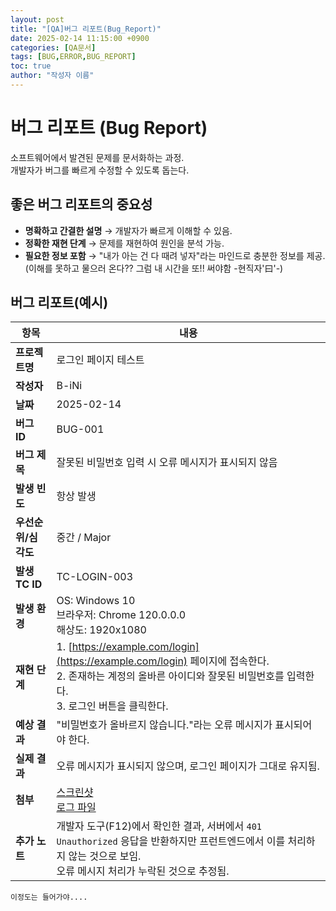 ```yaml
---
layout: post
title: "[QA]버그 리포트(Bug_Report)"
date: 2025-02-14 11:15:00 +0900
categories: [QA문서]
tags: [BUG,ERROR,BUG_REPORT]
toc: true
author: "작성자 이름"
---
```



# 버그 리포트 (Bug Report)

소프트웨어에서 발견된 문제를 문서화하는 과정.  
개발자가 버그를 빠르게 수정할 수 있도록 돕는다.

## 좋은 버그 리포트의 중요성

- **명확하고 간결한 설명** → 개발자가 빠르게 이해할 수 있음.  
- **정확한 재현 단계** → 문제를 재현하여 원인을 분석 가능.  
- **필요한 정보 포함** → "내가 아는 건 다 때려 넣자"라는 마인드로 충분한 정보를 제공.(이해를 못하고 물으러 온다?? 그럼 내 시간을 또!! 써야함 -현직자'曰'-)  

  

## 버그 리포트(예시)

| 항목 | 내용 |
|------|------|
| **프로젝트명** | 로그인 페이지 테스트 |
| **작성자** | B-iNi |
| **날짜** | 2025-02-14 |
| **버그 ID** | BUG-001 |
| **버그 제목** | 잘못된 비밀번호 입력 시 오류 메시지가 표시되지 않음 |
| **발생 빈도** | 항상 발생 |
| **우선순위/심각도** | 중간 / Major |
| **발생 TC ID** | TC-LOGIN-003 |
| **발생 환경** | OS: Windows 10  <br> 브라우저: Chrome 120.0.0.0  <br> 해상도: 1920x1080 |
| **재현 단계** | 1. [https://example.com/login](https://example.com/login) 페이지에 접속한다.  <br> 2. 존재하는 계정의 올바른 아이디와 잘못된 비밀번호를 입력한다.  <br> 3. 로그인 버튼을 클릭한다. |
| **예상 결과** | "비밀번호가 올바르지 않습니다."라는 오류 메시지가 표시되어야 한다. |
| **실제 결과** | 오류 메시지가 표시되지 않으며, 로그인 페이지가 그대로 유지됨. |
| **첨부** | [스크린샷](https://example.com/screenshot.png)  <br> [로그 파일](https://example.com/log.txt) |
| **추가 노트** | 개발자 도구(F12)에서 확인한 결과, 서버에서 `401 Unauthorized` 응답을 반환하지만 프런트엔드에서 이를 처리하지 않는 것으로 보임.  <br> 오류 메시지 처리가 누락된 것으로 추정됨. |







    이정도는 들어가야....

